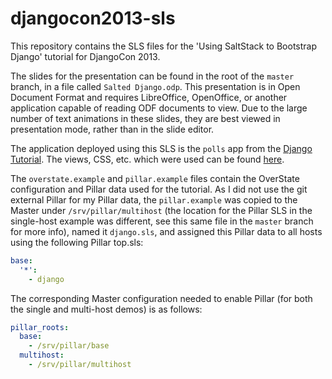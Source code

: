 djangocon2013-sls
=================

This repository contains the SLS files for the 'Using SaltStack to Bootstrap
Django' tutorial for DjangoCon 2013.

The slides for the presentation can be found in the root of the ``master``
branch, in a file called ``Salted Django.odp``. This presentation is in Open
Document Format and requires LibreOffice, OpenOffice, or another application
capable of reading ODF documents to view. Due to the large number of text
animations in these slides, they are best viewed in presentation mode, rather
than in the slide editor.

The application deployed using this SLS is the ``polls`` app from the [Django
Tutorial](https://docs.djangoproject.com/en/1.5/intro/tutorial01/). The views,
CSS, etc. which were used can be found
[here](https://github.com/terminalmage/django-tutorial).

The ``overstate.example`` and ``pillar.example`` files contain the OverState
configuration and Pillar data used for the tutorial. As I did not use the git
external Pillar for my Pillar data, the ``pillar.example`` was copied to the
Master under ``/srv/pillar/multihost`` (the location for the Pillar SLS in the
single-host example was different, see this same file in the ``master`` branch
for more info), named it ``django.sls``, and assigned this Pillar data to all
hosts using the following Pillar top.sls:

```yaml
base:
  '*':
    - django
```

The corresponding Master configuration needed to enable Pillar (for both the
single and multi-host demos) is as follows:

```yaml
pillar_roots:
  base:
    - /srv/pillar/base
  multihost:
    - /srv/pillar/multihost
```

